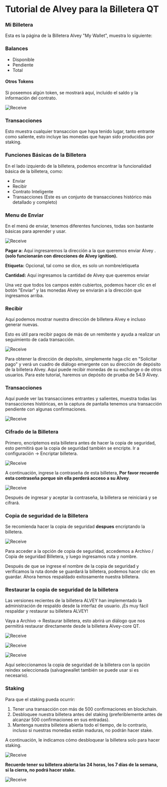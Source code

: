 

# Tutorial de Alvey para la Billetera QT 

### Mi Billetera

Esta es la página de la Billetera Alvey "My Wallet", muestra lo siguiente:

### Balances

- Disponible
- Pendiente
- Total

#### Otros Tokens

Si poseemos algún token, se mostrará aquí, incluido el saldo y la información del contrato.

![Receive](https://docs.alveychain.com/en/Alvey-Wallet-Tutorial/11.png)

### Transacciones

Esto muestra cualquier transaccion que haya tenido lugar, tanto entrante como saliente, esto incluye las monedas que hayan sido producidas por staking.

### Funciones Básicas de la Billetera

En el lado izquierdo de la billetera, podemos encontrar la funcionalidad básica de la billetera, como:

- Enviar
- Recibir
- Contrato Inteligente
- Transacciones (Este es un conjunto de transacciones histórico más detallado y completo)

### Menu de Enviar

En el menú de enviar, tenemos diferentes funciones, todas son bastante básicas para aprender y usar.

![Receive](https://docs.alveychain.com/en/Alvey-Wallet-Tutorial/2.png)

**Pagar a:**  Aquí ingresaremos la dirección a la que queremos enviar Alvey . **(solo funcionarán con direcciones de Alvey ignition).**

**Etiqueta:** Opcional, tal como se dice, es solo un nombre/etiqueta

**Cantidad:** Aquí ingresamos la cantidad de Alvey que queremos enviar

Una vez que todos los campos estén cubiertos, podemos hacer clic en el botón "Enviar" y las monedas Alvey se enviarán a la dirección que ingresamos arriba.

### Recibir

Aquí podemos mostrar nuestra dirección de billetera Alvey e incluso generar nuevas.

Esto es útil para recibir pagos de más de un remitente y ayuda a realizar un seguimiento de cada transacción.

![Receive](https://docs.alveychain.com/en/Alvey-Wallet-Tutorial/3.png)

Para obtener la dirección de depósito, simplemente haga clic en "Solicitar pago" y verá un cuadro de diálogo emergente con su dirección de depósito de la billetera Alvey. Aquí puede recibir monedas de su exchange o de otros usuarios. Para este tutorial, haremos un depósito de prueba de 54.9 Alvey.

### Transacciones

Aquí puede ver las transacciones entrantes y salientes, muestra todas las transacciones históricas, en la captura de pantalla tenemos una transacción pendiente con algunas confirmaciones.

![Receive](https://docs.alveychain.com/en/Alvey-Wallet-Tutorial/4.png)

### Cifrado de la Billetera

Primero, encriptemos esta billetera antes de hacer la copia de seguridad, esto permitirá que la copia de seguridad también se encripte. Ir a configuración -> Encriptar billetera.

![Receive](https://docs.alveychain.com/en/Alvey-Wallet-Tutorial/11.png)

A continuación, ingrese la contraseña de esta billetera, **Por favor recuerde esta contraseña porque sin ella perderá acceso a su Alvey**.

![Receive](https://docs.alveychain.com/en/Alvey-Wallet-Tutorial/12.png)

Después de ingresar y aceptar la contraseña, la billetera se reiniciará y se cifrará.

### Copia de seguridad de la Billetera

Se recomienda hacer la copia de seguridad **despues** encriptando la billetera.

![Receive](https://docs.alveychain.com/en/Alvey-Wallet-Tutorial/backup.png)

Para acceder a la opción de copia de seguridad, accedemos a Archivo / Copia de seguridad Billetera, y luego ingresamos ruta y nombre.

Después de que se ingrese el nombre de la copia de seguridad y verificamos la ruta donde se guardará la billetera, podemos hacer clic en guardar. Ahora hemos respaldado exitosamente nuestra billetera.

### Restaurar la copia de seguridad de la billetera

Las versiones recientes de la billetera ALVEY han implementado la administración de respaldo desde la interfaz de usuario. ¡Es muy fácil respaldar y restaurar su billetera ALVEY!

Vaya a Archivo -> Restaurar billetera, esto abrirá un diálogo que nos permitirá restaurar directamente desde la billetera Alvey-core QT.

![Receive](https://docs.alveychain.com/en/Alvey-Wallet-Tutorial/restore.png)

![Receive](https://docs.alveychain.com/en/Alvey-Wallet-Tutorial/restore2.png)

![Receive](https://docs.alveychain.com/en/Alvey-Wallet-Tutorial/restore3.png)

Aquí seleccionamos la copia de seguridad de la billetera con la opción reindex seleccionada (salvagewallet también se puede usar si es necesario).

### Staking

Para que el staking pueda ocurrir:

1. Tener una transacción con más de 500 confirmaciones en blockchain.
2. Desbloquee nuestra billetera antes del staking (preferiblemente antes de alcanzar 500 confirmaciones en sus entradas).
3. Mantenga nuestra billetera abierta todo el tiempo, de lo contrario, incluso si nuestras monedas están maduras, no podrán hacer stake.

A continuación, le indicamos cómo desbloquear la billetera solo para hacer staking.

![Receive](https://docs.alveychain.com/en/Alvey-Wallet-Tutorial/11.png)

**Recuerde tener su billetera abierta las 24 horas, los 7 días de la semana, si la cierra, no podrá hacer stake.**

![Receive](https://docs.alveychain.com/en/Alvey-Wallet-Tutorial/staking2.png)

 



